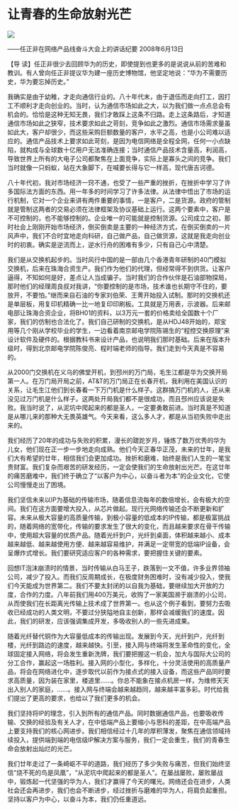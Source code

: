 # 让青春的生命放射光芒
<img class="pv" src="https://api.visitor.plantree.me/visitor-badge/pv?namespace=plantree.me&key=renzhengfei-speeches/让青春的生命放射光芒.md">


——任正非在网络产品线奋斗大会上的讲话纪要
2008年6月13日



【导  读】任正非很少去回顾华为的历史，即使提到也更多的是说说从前的苦难和教训。有人曾向任正非提议华为建一座历史博物馆，他坚定地说：“华为不需要历史，华为要忘掉历史。”



我确实是由于幼稚，才走向通信行业的。八十年代末，由于退伍而走向打工，因打工不顺利才走向创业的。当时，认为通信市场如此之大，以为我们做一点点总会有机会的。恰恰是这种无知无畏，我们才敢踩上这条不归路。走上这条路后，才知道通信市场如此之狭窄，技术要求如此之苛刻，竞争如此之激烈。通信市场需求量虽如此大，客户却很少，而这些采购巨额数量的客户，水平之高，也是小公司难以适应的。通信产品技术上要求如此苛刻，是因为电信网络是全程全网，任何一小点缺陷，就构成与全球数十亿用户无法准确连接；当时通信产品技术含量高，利润高，导致世界上所有的大电子公司都聚焦在上面竞争，实际上是寡头之间的竞争。我们当时就像一只蚂蚁，站在大象脚下，在喊要长得与它一样高，现代唐吉诃德。

八十年代初，我对市场经济一窍不通，也受了一些严重的挫折，在挫折中学习了许多国际法方面的东西。用一年多的时间学习了许多法律。从法律中悟出了市场的运行机制，它对一个企业来讲有两件重要的事情，一是客户，二是货源。政府的管制就是管制这两者的交易必须在法律框架及协议基础上运行。这两个要素中，客户是不可控制的，也不能够控制的。企业唯一的可能就是控制货源。公司成立之初，那时社会上刚刚开始市场经济，倒买倒卖是主要的一种经济方式，在倒买倒卖的一片风声中，我们不合时宜地走向科研，自己做产品，自己做货源，这就是我走向创业时的初衷。确实是逆流而上，逆水行舟的困难有多少，只有自己心中清楚。

我们是从交换机起步的。当时风行中国的是一部由几个香港青年研制的40门模拟交换机，后来在珠海合资生产。我们作为他们的代理，但经常得不到供货。让客户逼得，不知如何是好，差点让人当成骗子。当时我们的合作伙伴是石油部物探局，那时他们的经理周良叔对我讲，“你要控制的是市场，技术谁也长期守不住的，要放开，不要怕。”继而来自石油的专家刘伯荣、王菁开始投入试制。那时的交换机还是单层板，用复印机精确一比一地复印印刷板。工具就是万用表，示波器。后来邮电部让珠海合资企业，将BH01的资料，以3万元一套的价格卖给全国数十个厂家，我们的仿制也合法化了。我们自己研制的交换机，是从HDJ48开始的，郑宝用等几个刚从学校毕业的学生，一边看着南京邮电学院陈锡生的“程控交换原理”来设计软件及硬件的。根据教科书来设计产品，也说明我们那时基础。后来在版本升级时，得到北京邮电学院陈俊亮、程时端老师的指导。我们走到今天真是不容易的。

从2000门交换机在义乌的佛堂开机，到邳州的万门局，毛生江都是华为交换开局第一人。在万门局开局之前，AT&T的万门局正在长春开机，我利用在美国认识的关系，让毛生江他们到长春看一下万门机是什么样子。这群搞万门机的人，还从来没见过万门机是什么样子。这两处开局我们都不是很成功，而且邳州应该说是失败。我当时说了，从泥坑中爬起来的都是圣人，一定要勇敢前进。当时真是不知道是从哪儿来的那种大无畏英雄气。今天来看，这么多人才，都是从当初失败中走出来的。

我们经历了20年的成功与失败的积累，漫长的蹉跎岁月，锤炼了数万优秀的华为儿女，他们现在正一步一步地走向成熟。他们今天正春华正茂，未来的廿年，是我们大有希望的廿年，相信我们会更加成功。挫折和磨难，始终是我们人生的一笔宝贵财富。我们复杂而艰苦的研发经历，一定会使我们的生命放射出光芒。在这廿年的痛苦磨难中，我们终于确立了“以客户为中心，以奋斗者为本”的企业文化，它使公司慢慢走出了困境。

我们坚信未来以IP为基础的传输市场，随着信息流每年的数倍增长，会有极大的空间。我们在这方面要增大投入，从芯片做起。现行光网络传输还会不断更新和扩容。未来从极大容量的高质量传输，到极小容量的低成本的IP传输，都是极富挑战的，随着网络的宽带化，传输的要求发生了很大的变化，而且越来要求在骨干传输中，使用超大容量的优质产品。随着光纤到户，光纤到桌面，体积越来越小、成本越来越低、越来越使用方便、越来越容易维护，并满足一定带宽的低端IP设备，会呈爆炸式增长。我们要研究适应客户的各种需求，要把握住关键的要素。

回想IT泡沫崩溃时的情景，当时传输从白马王子，跌落到一文不值，许多业界领袖公司，减少了投入。而我们反周期成长，在极度财务困难时，没有减少投入，使我们今天能成为世界第二。我们不要太封闭的以自我为基础，要继续加大开放的力度，合作的力度。八年前我们用400万美元，收购了一家美国濒于崩溃的小公司，从而使我们在长距离光传输上技术成了世界第一。也从这个例子看到，要努力去吸收已经成功的人类文明，不要过分狭隘地自主创新，那样会减缓我们的速度。因此，我们的研发，应该强调集成开发，多吸收别人的一些先进成果。

随着光纤替代铜作为大容量低成本的传输出现。发展到今天，光纤到户，光纤到楼，光纤到路边的速度，越来越快。引至，接入网与终端将发生革命性的变化，全球固定接入网络，将会发生重新洗牌，我们要把握这一机会，加大与国际大公司的分工合作，赢起这一场胜利。接入网的小型化，多样化，十分灵活使用的高质量产品，将会在网络进化中，逐步取代以前作为接点式的接入设备，而这些产品同时要求高质量，因为装在家里，楼道里……。你总不能象在接点机房一样，为维修天天出入别人的家庭，……。接入网与终端会越来越趋同，越来越丰富多彩。时代给我们提出了更高的要求，也给以了我们更多的机会。

我们坚持将IP的理念，引入到所有的通信产品。同时数据通信产品，也要吸收传输、交换的经验及有关人才，在中低端产品上要缩小与思科的差距，在中高端产品上要支持我们的核心网进步。我们相信经过十几年的厚积薄发，聚焦在通信领域持续投入，提供端到端的电信级IP解决方案与服务，我们一定会重生，我们的青春生命会放射出灿烂的光芒。

我们廿年走过了一条崎岖不平的道路，我们经历了多少失败与痛苦，但我们始终坚信“烧不死的鸟是凤凰”，“从泥坑中爬起来的都是圣人”。在屡战屡败，屡败屡战中，锻炼起一代坚强的华为人，我们才赢得了今天的曙光。网络还会在进步，人类社会还会再进步，我们也会不断进步，经过挫折与磨难的华为人，将肩负起重担。坚持以客户为中心，以奋斗为本，我们仍任重道远。

